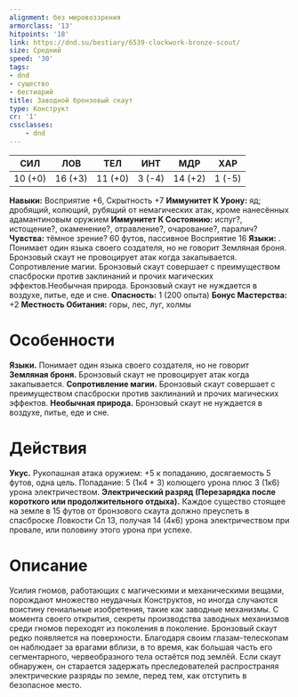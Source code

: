 ```yaml
---
alignment: без мировоззрения
armorclass: '13'
hitpoints: '18'
link: https://dnd.su/bestiary/6539-clockwork-bronze-scout/
size: Средний
speed: '30'
tags:
- dnd
- существо
- бестиарий
title: Заводной бронзовый скаут
type: Конструкт
cr: '1'
cssclasses:
    - dnd
---
```



| СИЛ | ЛОВ | ТЕЛ | ИНТ | МДР | ХАР |
|---|---|---|---|---|---|
| 10 (+0) | 16 (+3) | 11 (+0) | 3 (-4) | 14 (+2) | 1 (-5) |
**Навыки:** Восприятие +6, Скрытность +7
**Иммунитет К Урону:** яд; дробящий, колющий, рубящий от немагических атак, кроме нанесённых адамантиновым оружием
**Иммунитет К Состоянию:** испуг?, истощение?, окаменение?, отравление?, очарование?, паралич?
**Чувства:** тёмное зрение? 60 футов, пассивное Восприятие 16
**Языки:** . Понимает один языка своего создателя, но не говорит
Земляная броня. Бронзовый скаут не провоцирует атак когда закапывается.
Сопротивление магии. Бронзовый скаут совершает с преимуществом спасброски против заклинаний и прочих магических эффектов.Необычная природа. Бронзовый скаут не нуждается в воздухе, питье, еде и сне.
**Опасность:** 1 (200 опыта)
**Бонус Мастерства:** +2
**Местность Обитания:** горы, лес, луг, холмы


# Особенности
**Языки.** Понимает один языка своего создателя, но не говорит
**Земляная броня.** Бронзовый скаут не провоцирует атак когда закапывается.
**Сопротивление магии.** Бронзовый скаут совершает с преимуществом спасброски против заклинаний и прочих магических эффектов.
**Необычная природа.** Бронзовый скаут не нуждается в воздухе, питье, еде и сне.


# Действия
**Укус.** Рукопашная атака оружием: +5 к попаданию, досягаемость 5 футов, одна цель. Попадание: 5 (1к4 + 3) колющего урона плюс 3 (1к6) урона электричеством.
**Электрический разряд (Перезарядка после короткого или продолжительного отдыха).** Каждое существо стоящее на земле в 15 футов от бронзового скаута должно преуспеть в спасброске Ловкости Сл 13, получая 14 (4к6) урона электричеством при провале, или половину этого урона при успехе.


# Описание
Усилия гномов, работающих с магическими и механическими вещами, порождают множество неудачных Конструктов, но иногда случаются воистину гениальные изобретения, такие как заводные механизмы. С момента своего открытия, секреты производства заводных механизмов среди гномов переходят из поколения в поколение. Бронзовый скаут редко появляется на поверхности. Благодаря своим глазам-телескопам он наблюдает за врагами вблизи, в то время, как большая часть его сегментарного, червеобразного тела остаётся под землёй. Если скаут обнаружен, он старается задержать преследователей распространяя электрические разряды по земле, перед тем, как отступить в безопасное место.